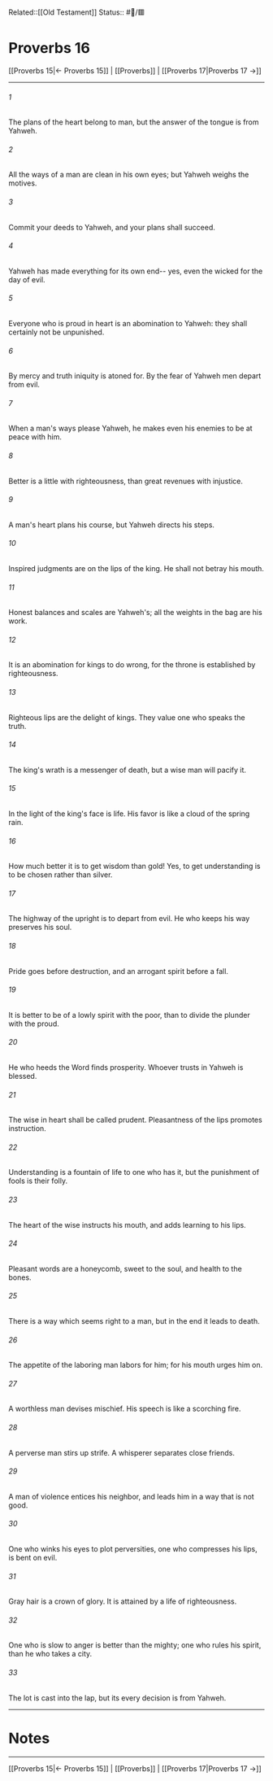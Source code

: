 Related::[[Old Testament]]
Status:: #📖/🟥
# Proverbs 16

[[Proverbs 15|← Proverbs 15]] | [[Proverbs]] | [[Proverbs 17|Proverbs 17 →]]
***



###### 1 
The plans of the heart belong to man, but the answer of the tongue is from Yahweh. 

###### 2 
All the ways of a man are clean in his own eyes; but Yahweh weighs the motives. 

###### 3 
Commit your deeds to Yahweh, and your plans shall succeed. 

###### 4 
Yahweh has made everything for its own end-- yes, even the wicked for the day of evil. 

###### 5 
Everyone who is proud in heart is an abomination to Yahweh: they shall certainly not be unpunished. 

###### 6 
By mercy and truth iniquity is atoned for. By the fear of Yahweh men depart from evil. 

###### 7 
When a man's ways please Yahweh, he makes even his enemies to be at peace with him. 

###### 8 
Better is a little with righteousness, than great revenues with injustice. 

###### 9 
A man's heart plans his course, but Yahweh directs his steps. 

###### 10 
Inspired judgments are on the lips of the king. He shall not betray his mouth. 

###### 11 
Honest balances and scales are Yahweh's; all the weights in the bag are his work. 

###### 12 
It is an abomination for kings to do wrong, for the throne is established by righteousness. 

###### 13 
Righteous lips are the delight of kings. They value one who speaks the truth. 

###### 14 
The king's wrath is a messenger of death, but a wise man will pacify it. 

###### 15 
In the light of the king's face is life. His favor is like a cloud of the spring rain. 

###### 16 
How much better it is to get wisdom than gold! Yes, to get understanding is to be chosen rather than silver. 

###### 17 
The highway of the upright is to depart from evil. He who keeps his way preserves his soul. 

###### 18 
Pride goes before destruction, and an arrogant spirit before a fall. 

###### 19 
It is better to be of a lowly spirit with the poor, than to divide the plunder with the proud. 

###### 20 
He who heeds the Word finds prosperity. Whoever trusts in Yahweh is blessed. 

###### 21 
The wise in heart shall be called prudent. Pleasantness of the lips promotes instruction. 

###### 22 
Understanding is a fountain of life to one who has it, but the punishment of fools is their folly. 

###### 23 
The heart of the wise instructs his mouth, and adds learning to his lips. 

###### 24 
Pleasant words are a honeycomb, sweet to the soul, and health to the bones. 

###### 25 
There is a way which seems right to a man, but in the end it leads to death. 

###### 26 
The appetite of the laboring man labors for him; for his mouth urges him on. 

###### 27 
A worthless man devises mischief. His speech is like a scorching fire. 

###### 28 
A perverse man stirs up strife. A whisperer separates close friends. 

###### 29 
A man of violence entices his neighbor, and leads him in a way that is not good. 

###### 30 
One who winks his eyes to plot perversities, one who compresses his lips, is bent on evil. 

###### 31 
Gray hair is a crown of glory. It is attained by a life of righteousness. 

###### 32 
One who is slow to anger is better than the mighty; one who rules his spirit, than he who takes a city. 

###### 33 
The lot is cast into the lap, but its every decision is from Yahweh.

---
# Notes


***
[[Proverbs 15|← Proverbs 15]] | [[Proverbs]] | [[Proverbs 17|Proverbs 17 →]]
